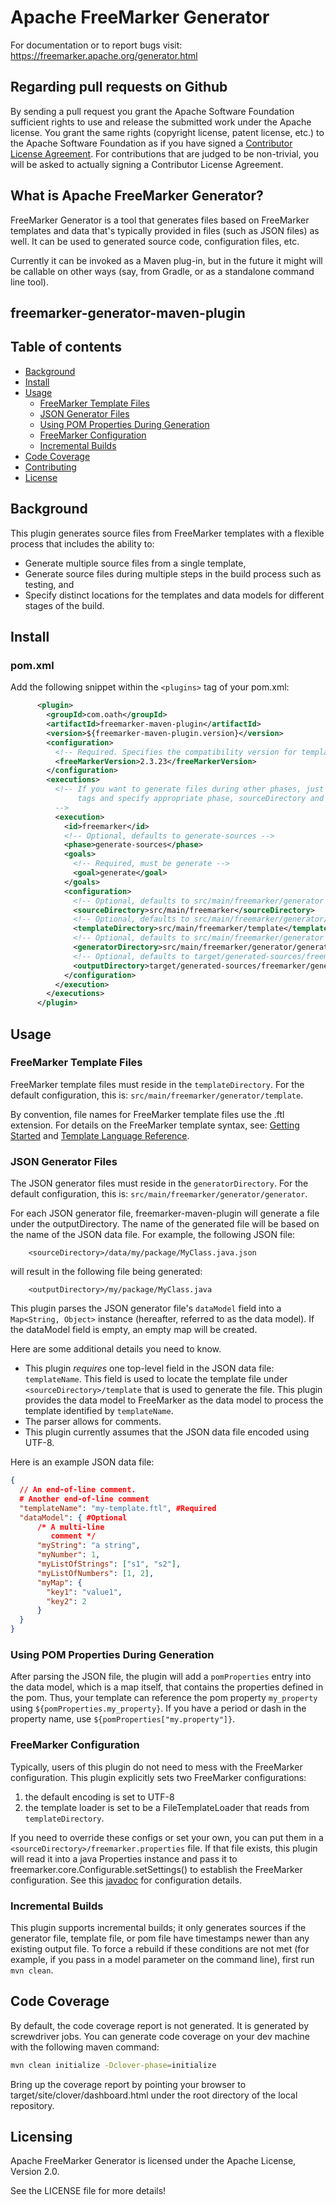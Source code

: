 Apache FreeMarker Generator
===========================

For documentation or to report bugs visit:
https://freemarker.apache.org/generator.html


Regarding pull requests on Github
---------------------------------

By sending a pull request you grant the Apache Software Foundation
sufficient rights to use and release the submitted work under the
Apache license. You grant the same rights (copyright license, patent
license, etc.) to the Apache Software Foundation as if you have signed
a [Contributor License Agreement](https://www.apache.org/dev/new-committers-guide.html#cla).
For contributions that are judged to be non-trivial, you will be asked
to actually signing a Contributor License Agreement.


What is Apache FreeMarker Generator?
------------------------------------

FreeMarker Generator is a tool that generates files based on FreeMarker
templates and data that's typically provided in files (such as JSON files) as
well. It can be used to generated source code, configuration files, etc.

Currently it can be invoked as a Maven plug-in, but in the future it might
will be callable on other ways (say, from Gradle, or as a standalone command
line tool).

freemarker-generator-maven-plugin
---------------------------------
## Table of contents

- [Background](#background)
- [Install](#install)
- [Usage](#usage)
  - [FreeMarker Template Files](#freemarker-template-files)
  - [JSON Generator Files](#json-generator-files)
  - [Using POM Properties During Generation](#using-pom-properties-during-generation)
  - [FreeMarker Configuration](#freemarker-configuration)
  - [Incremental Builds](#incremental-builds)
- [Code Coverage](#code-coverage)
- [Contributing](#contributing)
- [License](#license)

## Background
This plugin generates source files from FreeMarker templates with a flexible process that includes the ability to:

- Generate multiple source files from a single template,
- Generate source files during multiple steps in the build process such as testing, and
- Specify distinct locations for the templates and data models for different stages of the build. 

## Install
### pom.xml

Add the following snippet within the `<plugins>` tag of your pom.xml:

```xml
      <plugin>
        <groupId>com.oath</groupId>
        <artifactId>freemarker-maven-plugin</artifactId>
        <version>${freemarker-maven-plugin.version}</version>
        <configuration>
          <!-- Required. Specifies the compatibility version for template processing -->
          <freeMarkerVersion>2.3.23</freeMarkerVersion>
        </configuration>
        <executions>
          <!-- If you want to generate files during other phases, just add more execution
               tags and specify appropriate phase, sourceDirectory and outputDirectory values.
          -->
          <execution>
            <id>freemarker</id>
            <!-- Optional, defaults to generate-sources -->
            <phase>generate-sources</phase>
            <goals>
              <!-- Required, must be generate -->
              <goal>generate</goal>
            </goals>
            <configuration>
              <!-- Optional, defaults to src/main/freemarker/generator -->
              <sourceDirectory>src/main/freemarker</sourceDirectory>
              <!-- Optional, defaults to src/main/freemarker/generator/template -->
              <templateDirectory>src/main/freemarker/template</templateDirectory>
              <!-- Optional, defaults to src/main/freemarker/generator -->
              <generatorDirectory>src/main/freemarker/generator/generator</generatorDirectory>
              <!-- Optional, defaults to target/generated-sources/freemarker -->
              <outputDirectory>target/generated-sources/freemarker/generator</outputDirectory>
            </configuration>
          </execution>
        </executions>
      </plugin>
```

## Usage

### FreeMarker Template Files
FreeMarker template files must reside in the `templateDirectory`. For the default configuration,
this is: `src/main/freemarker/generator/template`.

By convention, file names for FreeMarker template files use the .ftl extension. For details on the FreeMarker
template syntax, see: [Getting Started](https://freemarker.apache.org/docs/dgui_quickstart.html) and
[Template Language Reference](https://freemarker.apache.org/docs/ref.html).

### JSON Generator Files
The JSON generator files must reside in the `generatorDirectory`. For the default
configuration, this is: `src/main/freemarker/generator/generator`.

For each JSON generator file, freemarker-maven-plugin will generate a file under the outputDirectory.
The name of the generated file will be based on the name of the JSON data file. For example,
the following JSON file: 
```
    <sourceDirectory>/data/my/package/MyClass.java.json
```
will result in the following file being generated:
```
    <outputDirectory>/my/package/MyClass.java
```

This plugin parses the JSON generator file's `dataModel` field into a `Map<String, Object>` instance (hereafter, referred
to as the data model). If the dataModel field is empty, an empty map will be created.

Here are some additional details you need to know.

  - This plugin *requires* one top-level field in the JSON data file: `templateName`. This field is used to locate the template file under `<sourceDirectory>/template` that is used to generate the file. This plugin provides the data model to FreeMarker as the data model to process the template identified by `templateName`.
  - The parser allows for comments.
  - This plugin currently assumes that the JSON data file encoded using UTF-8.

Here is an example JSON data file:
```json
{
  // An end-of-line comment.
  # Another end-of-line comment
  "templateName": "my-template.ftl", #Required
  "dataModel": { #Optional
      /* A multi-line
         comment */
      "myString": "a string",
      "myNumber": 1,
      "myListOfStrings": ["s1", "s2"],
      "myListOfNumbers": [1, 2],
      "myMap": {
        "key1": "value1",
        "key2": 2
      }
  }
}
```

### Using POM Properties During Generation
After parsing the JSON file, the plugin will add
a `pomProperties` entry into the data model, which is a map itself, that contains the properties defined in the pom. Thus, your template can reference the pom property `my_property` using `${pomProperties.my_property}`. If you have a period or dash in the property name, use `${pomProperties["my.property"]}`.



### FreeMarker Configuration

Typically, users of this plugin do not need to mess with the FreeMarker configuration. This plugin explicitly sets two FreeMarker configurations:

 1. the default encoding is set to UTF-8
 2. the template loader is set to be a FileTemplateLoader that reads from `templateDirectory`.
 
If you need to override these configs or set your own, you can put them in a 
`<sourceDirectory>/freemarker.properties` file. If that file exists, this plugin will read it into a java Properties instance and pass it to freemarker.core.Configurable.setSettings() to establish the FreeMarker configuration. See this [javadoc](https://freemarker.apache.org/docs/api/freemarker/template/Configuration.html#setSetting-java.lang.String-java.lang.String-) for configuration details.


### Incremental Builds
This plugin supports incremental builds; it only generates sources if the generator file, template file, or pom file have timestamps newer than any existing output file.  To force a rebuild if these conditions are not met (for example, if you pass in a model parameter on the command line), first run `mvn clean`.

## Code Coverage

By default, the code coverage report is not generated. It is generated by screwdriver jobs. You can generate code coverage on your dev machine with the following maven command:
```bash
mvn clean initialize -Dclover-phase=initialize 
``` 
Bring up the coverage report by pointing your browser to target/site/clover/dashboard.html under the root directory of the local repository.


Licensing
---------

Apache FreeMarker Generator is licensed under the Apache License, Version 2.0.

See the LICENSE file for more details!
